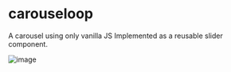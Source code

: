 # carouseloop
A carousel using only vanilla JS
Implemented as a reusable slider component.

![image](https://user-images.githubusercontent.com/68274794/118939025-f34af000-b957-11eb-88d7-9b5c91d3bb4d.png)

